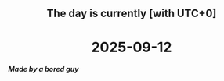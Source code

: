 <h2 align=center>The day is currently [with UTC+0]</h2>
<h1 align=center><!--TIME BEGIN-->2025-09-12<!--TIME END--></h1>
<h5>Made by a bored guy</h5>
